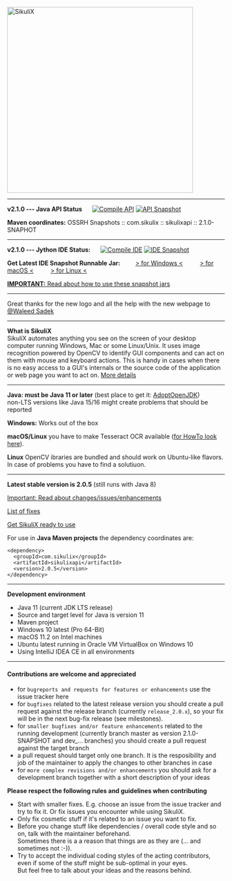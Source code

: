 [<img src="https://github.com/RaiMan/SikuliX1/blob/master/Support/sikulix-red.png" alt="SikuliX" width="430">](https://sikulix.github.io)

---
**v2.1.0 --- Java API Status**&nbsp;&nbsp;&nbsp;&nbsp;&nbsp;&nbsp;[![Compile API](https://github.com/RaiMan/SikuliX1/actions/workflows/api-compile.yml/badge.svg)](https://github.com/RaiMan/SikuliX1/actions/workflows/api-compile.yml) [![API Snapshot](https://github.com/RaiMan/SikuliX1/actions/workflows/api-snapshot.yml/badge.svg)](https://github.com/RaiMan/SikuliX1/actions/workflows/api-snapshot.yml) 

**Maven coordinates:** OSSRH Snapshots :: com.sikulix :: sikulixapi :: 2.1.0-SNAPHOT

---
**v2.1.0 --- Jython IDE Status:**&nbsp;&nbsp;&nbsp;&nbsp;&nbsp;&nbsp;[![Compile IDE](https://github.com/RaiMan/SikuliX1/actions/workflows/ide-compile.yml/badge.svg)](https://github.com/RaiMan/SikuliX1/actions/workflows/ide-compile.yml) [![IDE Snapshot](https://github.com/RaiMan/SikuliX1/actions/workflows/ide-snapshot.yml/badge.svg)](https://github.com/RaiMan/SikuliX1/actions/workflows/ide-snapshot.yml) 

**Get Latest IDE Snapshot Runnable Jar:**&nbsp;&nbsp;&nbsp;&nbsp;&nbsp;&nbsp;&nbsp;&nbsp;
[> for Windows <](https://oss.sonatype.org/content/repositories/snapshots/com/sikulix/sikulixwin/2.1.0-SNAPSHOT/sikulixwin-2.1.0-20210523.134925-2.jar) &nbsp;&nbsp;&nbsp;&nbsp;&nbsp;&nbsp;&nbsp;&nbsp;
[> for macOS <](https://oss.sonatype.org/content/repositories/snapshots/com/sikulix/sikulixmac/2.1.0-SNAPSHOT/sikulixmac-2.1.0-20210523.135002-5.jar) &nbsp;&nbsp;&nbsp;&nbsp;&nbsp;&nbsp;&nbsp;&nbsp;
[> for Linux <](https://oss.sonatype.org/content/repositories/snapshots/com/sikulix/sikulixlux/2.1.0-SNAPSHOT/sikulixlux-2.1.0-20210523.135043-2.jar) &nbsp;&nbsp;&nbsp;&nbsp;&nbsp;&nbsp;&nbsp;&nbsp;

[**IMPORTANT:** Read about how to use these snapshot jars](https://github.com/RaiMan/SikuliX1/blob/master/IDE/README.md)

----
Great thanks for the new logo and all the help with the new webpage to [@Waleed Sadek](https://github.com/waleedsadek-panx)

---
**What is SikuliX**<br>SikuliX automates anything you see on the screen of your desktop computer 
running Windows, Mac or some Linux/Unix. It uses image recognition powered by OpenCV to identify 
GUI components and can act on them with mouse and keyboard actions.
This is handy in cases when there is no easy access to a GUI's internals or 
the source code of the application or web page you want to act on. [More details](http://sikulix.com)

<hr>

**Java: must be Java 11 or later** (best place to get it: [AdoptOpenJDK](https://adoptopenjdk.net))
<br>non-LTS versions like Java 15/16 might create problems that should be reported

**Windows:** Works out of the box

**macOS/Linux** you have to make Tesseract OCR available ([for HowTo look here](https://github.com/RaiMan/SikuliX1/wiki/macOS-Linux:-Support-libraries-for-Tess4J-Tesseract-4-OCR)).

**Linux** OpenCV ibraries are bundled and should work on Ubuntu-like flavors. In case of problems you have to find a solutiuon.

<hr>

**Latest stable version is 2.0.5** (still runs with Java 8)

[Important: Read about changes/issues/enhancements](https://github.com/RaiMan/SikuliX1/wiki/About-actual-release-version)

[List of fixes](https://github.com/RaiMan/SikuliX1/wiki/ZZZ-Bug-Fixes)

[Get SikuliX ready to use](https://raiman.github.io/SikuliX1/downloads.html)
 
For use in **Java Maven projects** the dependency coordinates are:
```
<dependency>
  <groupId>com.sikulix</groupId>
  <artifactId>sikulixapi</artifactId>
  <version>2.0.5</version>
</dependency>
```
<hr>

**Development environment**

 - Java 11 (current JDK LTS release)
 - Source and target level for Java is version 11
 - Maven project
 - Windows 10 latest (Pro 64-Bit)
 - macOS 11.2 on Intel machines
 - Ubuntu latest running in Oracle VM VirtualBox on Windows 10
 - Using IntelliJ IDEA CE in all environments

<hr>

#### Contributions are welcome and appreciated
 - for `bugreports and requests for features or enhancements` use the issue tracker here
 - for `bugfixes` related to the latest release version you should create a pull request against the release branch (currently `release_2.0.x`), so your fix will be in the next bug-fix release (see milestones).
- for `smaller bugfixes and/or feature enhancements` related to the running development (currently branch master as version 2.1.0-SNAPSHOT and dev_... branches) you should create a pull request against the target branch
- a pull request should target only one branch. It is the resposibility and job of the maintainer to apply the changes to other branches in case 
- for `more complex revisions and/or enhancements` you should ask for a development branch together with a short description of your ideas
 
 **Please respect the following rules and guidelines when contributing**
  - Start with smaller fixes. E.g. choose an issue from the issue tracker and try to fix it. Or fix issues you encounter while using SikuliX.
  - Only fix cosmetic stuff if it's related to an issue you want to fix.
  - Before you change stuff like dependencies / overall code style and so on, talk with the maintainer beforehand.<br>Sometimes there is a a reason that things are as they are (... and sometimes not :-)).
  - Try to accept the individual coding styles of the acting contributors, even if some of the stuff might be sub-optimal in your eyes.<br>But feel free to talk about your ideas and the reasons behind.

 
